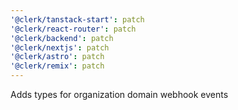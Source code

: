 ```yaml
---
'@clerk/tanstack-start': patch
'@clerk/react-router': patch
'@clerk/backend': patch
'@clerk/nextjs': patch
'@clerk/astro': patch
'@clerk/remix': patch
---
```


Adds types for organization domain webhook events
